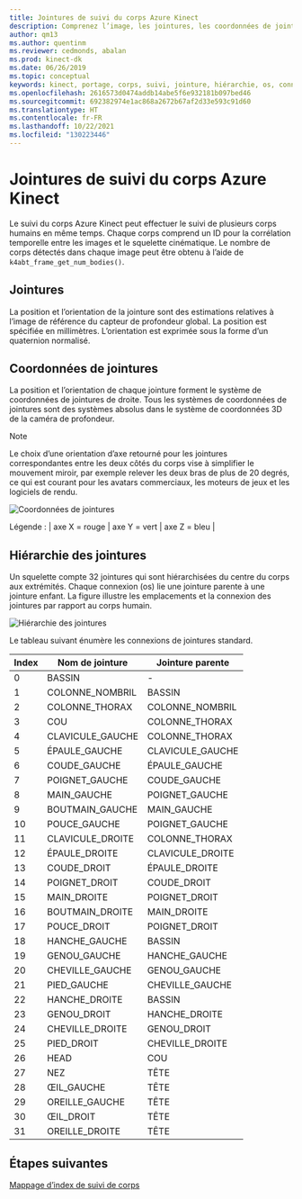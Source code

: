 ```yaml
---
title: Jointures de suivi du corps Azure Kinect
description: Comprenez l’image, les jointures, les coordonnées de jointures et la hiérarchie des jointures du corps dans Azure Kinect DK.
author: qm13
ms.author: quentinm
ms.reviewer: cedmonds, abalan
ms.prod: kinect-dk
ms.date: 06/26/2019
ms.topic: conceptual
keywords: kinect, portage, corps, suivi, jointure, hiérarchie, os, connexion
ms.openlocfilehash: 2616573d0474addb14abe5f6e932181b097bed46
ms.sourcegitcommit: 692382974e1ac868a2672b67af2d33e593c91d60
ms.translationtype: HT
ms.contentlocale: fr-FR
ms.lasthandoff: 10/22/2021
ms.locfileid: "130223446"
---
```

# <a name="azure-kinect-body-tracking-joints"></a>Jointures de suivi du corps Azure Kinect

Le suivi du corps Azure Kinect peut effectuer le suivi de plusieurs corps humains en même temps. Chaque corps comprend un ID pour la corrélation temporelle entre les images et le squelette cinématique. Le nombre de corps détectés dans chaque image peut être obtenu à l’aide de `k4abt_frame_get_num_bodies()`.

## <a name="joints"></a>Jointures

La position et l’orientation de la jointure sont des estimations relatives à l’image de référence du capteur de profondeur global. La position est spécifiée en millimètres. L’orientation est exprimée sous la forme d’un quaternion normalisé.

## <a name="joint-coordinates"></a>Coordonnées de jointures

La position et l’orientation de chaque jointure forment le système de coordonnées de jointures de droite. Tous les systèmes de coordonnées de jointures sont des systèmes absolus dans le système de coordonnées 3D de la caméra de profondeur.

> [!NOTE]
> Le choix d’une orientation d’axe retourné pour les jointures correspondantes entre les deux côtés du corps vise à simplifier le mouvement miroir, par exemple relever les deux bras de plus de 20 degrés, ce qui est courant pour les avatars commerciaux, les moteurs de jeux et les logiciels de rendu.

![Coordonnées de jointures](./media/concepts/joint-coordinates.png)

Légende : | axe X = rouge | axe Y = vert | axe Z = bleu |

## <a name="joint-hierarchy"></a>Hiérarchie des jointures

Un squelette compte 32 jointures qui sont hiérarchisées du centre du corps aux extrémités. Chaque connexion (os) lie une jointure parente à une jointure enfant. La figure illustre les emplacements et la connexion des jointures par rapport au corps humain.

![Hiérarchie des jointures](./media/concepts/joint-hierarchy.png)

Le tableau suivant énumère les connexions de jointures standard.

|Index |Nom de jointure     | Jointure parente   |
|------|---------------|----------------|
| 0    |BASSIN         | -              |
| 1    |COLONNE_NOMBRIL    | BASSIN         |
| 2    |COLONNE_THORAX    | COLONNE_NOMBRIL    |
| 3    |COU           | COLONNE_THORAX    |
| 4    |CLAVICULE_GAUCHE  | COLONNE_THORAX    |
| 5    |ÉPAULE_GAUCHE  | CLAVICULE_GAUCHE  |
| 6    |COUDE_GAUCHE     | ÉPAULE_GAUCHE  |
| 7    |POIGNET_GAUCHE     | COUDE_GAUCHE     |
| 8    |MAIN_GAUCHE      | POIGNET_GAUCHE     |
| 9    |BOUTMAIN_GAUCHE   | MAIN_GAUCHE      |
| 10   |POUCE_GAUCHE     | POIGNET_GAUCHE     |
| 11   |CLAVICULE_DROITE | COLONNE_THORAX    |
| 12   |ÉPAULE_DROITE | CLAVICULE_DROITE |
| 13   |COUDE_DROIT    | ÉPAULE_DROITE |
| 14   |POIGNET_DROIT    | COUDE_DROIT    |
| 15   |MAIN_DROITE     | POIGNET_DROIT    |
| 16   |BOUTMAIN_DROITE  | MAIN_DROITE     |
| 17   |POUCE_DROIT    | POIGNET_DROIT    |
| 18   |HANCHE_GAUCHE       | BASSIN         |
| 19   |GENOU_GAUCHE      | HANCHE_GAUCHE       |
| 20   |CHEVILLE_GAUCHE     | GENOU_GAUCHE      |
| 21   |PIED_GAUCHE      | CHEVILLE_GAUCHE     |
| 22   |HANCHE_DROITE      | BASSIN         |
| 23   |GENOU_DROIT     | HANCHE_DROITE      |
| 24   |CHEVILLE_DROITE    | GENOU_DROIT     |
| 25   |PIED_DROIT     | CHEVILLE_DROITE    |
| 26   |HEAD           | COU           |
| 27   |NEZ           | TÊTE           |
| 28   |ŒIL_GAUCHE       | TÊTE           |
| 29   |OREILLE_GAUCHE       | TÊTE           |
| 30   |ŒIL_DROIT      | TÊTE           |
| 31   |OREILLE_DROITE      | TÊTE           |

## <a name="next-steps"></a>Étapes suivantes

[Mappage d’index de suivi de corps](body-index-map.md)
